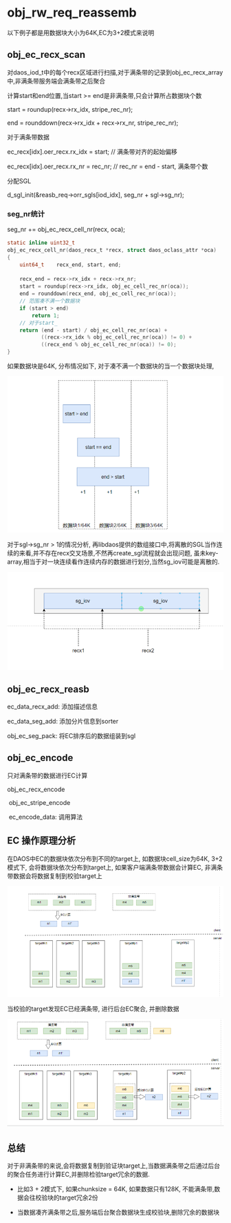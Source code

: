# obj_rw_req_reassemb

以下例子都是用数据块大小为64K,EC为3+2模式来说明

## obj_ec_recx_scan

对daos_iod_t中的每个recx区域进行扫描,对于满条带的记录到obj_ec_recx_array中,非满条带服务端会满条带之后聚合

计算start和end位置,当start >= end是非满条带,只会计算所占数据块个数

 start = roundup(recx->rx_idx, stripe_rec_nr);

 end = rounddown(recx->rx_idx + recx->rx_nr, stripe_rec_nr);

对于满条带数据

ec_recx[idx].oer_recx.rx_idx = start;  // 满条带对齐的起始偏移

ec_recx[idx].oer_recx.rx_nr = rec_nr;  // rec_nr = end - start, 满条带个数

分配SGL

d_sgl_init(&reasb_req->orr_sgls[iod_idx],  seg_nr + sgl->sg_nr);

### seg_nr统计

seg_nr += obj_ec_recx_cell_nr(recx, oca);

```c
static inline uint32_t
obj_ec_recx_cell_nr(daos_recx_t *recx, struct daos_oclass_attr *oca)
{
	uint64_t	recx_end, start, end;

	recx_end = recx->rx_idx + recx->rx_nr;
	start = roundup(recx->rx_idx, obj_ec_cell_rec_nr(oca));
	end = rounddown(recx_end, obj_ec_cell_rec_nr(oca));
    // 范围凑不满一个数据块
	if (start > end)
		return 1;
    // 对于start_
	return (end - start) / obj_ec_cell_rec_nr(oca) +
	       ((recx->rx_idx % obj_ec_cell_rec_nr(oca)) != 0) +
	       ((recx_end % obj_ec_cell_rec_nr(oca)) != 0);
}
```

如果数据块是64K, 分布情况如下, 对于凑不满一个数据块的当一个数据块处理,

![image-20230320215813034](assets/image-20230320215813034.png)

对于sgl->sg_nr > 1的情况分析, 再libdaos提供的数组接口中,将离散的SGL当作连续的来看,并不存在recx交叉场景,不然再create_sgl流程就会出现问题, 虽未key-array,相当于对一块连续看作连续内存的数据进行划分,当然sg_iov可能是离散的.

![image-20230320225119719](assets/image-20230320225119719.png)

## obj_ec_recx_reasb

ec_data_recx_add: 添加描述信息

ec_data_seg_add: 添加分片信息到sorter

obj_ec_seg_pack: 将EC排序后的数据组装到sgl

## obj_ec_encode

只对满条带的数据进行EC计算

obj_ec_recx_encode

​	obj_ec_stripe_encode

​		  ec_encode_data: 调用算法



## EC 操作原理分析

在DAOS中EC的数据块依次分布到不同的target上, 如数据块cell_size为64K, 3+2模式下, 会将数据块依次分布到target上, 如果客户端满条带数据会计算EC, 非满条带数据会将数据复制到校验target上

![image-20230321013437158](assets/image-20230321013437158.png)

当校验的target发现EC已经满条带, 进行后台EC聚合, 并删除数据

![image-20230321013608102](assets/image-20230321013608102.png)

## 总结

对于非满条带的来说,会将数据复制到验证块target上,当数据满条带之后通过后台的聚合任务进行计算EC,并删除检验target冗余的数据.

* 比如3 + 2模式下, 如果chunksize = 64K, 如果数据只有128K, 不能满条带,数据会往校验块的target冗余2份

* 当数据凑齐满条带之后,服务端后台聚合数据块生成校验块,删除冗余的数据块


